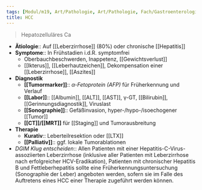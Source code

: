 ```yaml
---
tags: [Modul/m19, Art/Pathologie, Art/Pathologie, Fach/Gastroenterologie, Fach/Onkologie, Mythbusting/DGIM-Klug-entscheiden]
title: HCC
---
```

> Hepatozelluläres Ca
- **Ätiologie**:: Auf [[Leberzirrhose]] (80%) oder chronische [[Hepatitis]]
- **Symptome**:: In Frühstadien i.d.R. symptomfrei
	- Oberbauchbeschwerden, Inappetenz, [[Gewichtsverlust]]
	- [[Ikterus]], [[Leberhautzeichen]], Dekompensation einer [[Leberzirrhose]], [[Aszites]]
- **Diagnostik**
	- **[[Tumormarker]]**:: *α-Fetoprotein (AFP)* für Früherkennung und Verlauf
	- **[[Labor]]**:: [[Albumin]], [[ALT]], [[AST]], γ-GT, [[Bilirubin]], [[Gerinnungsdiagnostik]], Viruslast
	- **[[Sonographie]]**:: Gefäßinvasion, hyper-/hypo-/isoechogener [[Tumor]]
	- **[[CT]]/[[MRT]]** für [[Staging]] und Tumorausbreitung
- **Therapie**
	- **Kurativ**:: Leberteilresektion oder [[LTX]]
	- **[[Palliativ]]**:: ggf. lokale Tumorablationen
- *DGIM Klug entscheiden*:: Allen Patienten mit einer Hepatitis-C-Virus-assoziierten Leberzirrhose (inklusive aller Patienten mit Leberzirrhose nach erfolgreicher HCV-Eradikation), Patienten mit chronischer Hepatitis B und Fettleberhepatitis sollte eine Früherkennungsuntersuchung (Sonographie der Leber) angeboten werden, sofern sie im Falle des Auftretens eines HCC einer Therapie zugeführt werden können.
